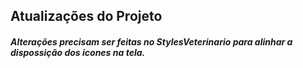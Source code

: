 ## Atualizações do Projeto


##### Alterações precisam ser feitas no StylesVeterinario para alinhar a dispossição dos icones na tela.
